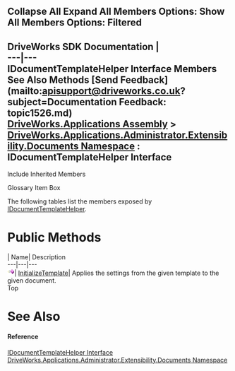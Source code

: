 Collapse All Expand All Members Options: Show All  Members Options: Filtered   
---  
DriveWorks SDK Documentation  |   
---|---  
IDocumentTemplateHelper Interface Members   
See Also Methods [Send Feedback](mailto:apisupport@driveworks.co.uk?subject=Documentation Feedback: topic1526.md)  
[DriveWorks.Applications Assembly](topic13.md) > [DriveWorks.Applications.Administrator.Extensibility.Documents Namespace](topic1507.md) : IDocumentTemplateHelper Interface  
---  
  
Include Inherited Members    


Glossary Item Box

The following tables list the members exposed by [IDocumentTemplateHelper](topic1526.md).

# Public Methods

| Name| Description  
---|---|---  
![ Method](dotnetimages/Method.gif)| [InitializeTemplate](topic1531.md)| Applies the settings from the given template to the given document.   
Top

# See Also

#### Reference

[IDocumentTemplateHelper Interface](topic1526.md)   
[DriveWorks.Applications.Administrator.Extensibility.Documents Namespace](topic1507.md)


